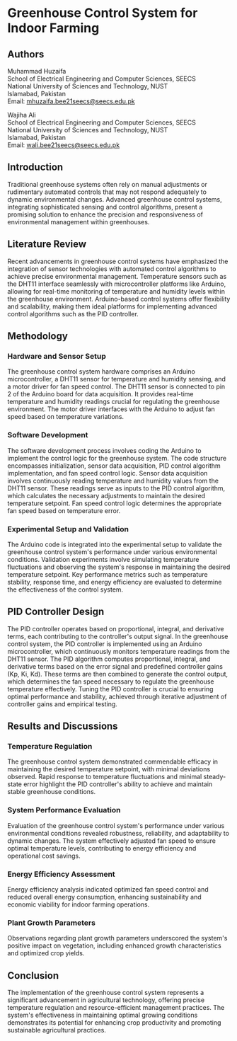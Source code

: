 # Greenhouse Control System for Indoor Farming

## Authors
Muhammad Huzaifa  
School of Electrical Engineering and Computer Sciences, SEECS  
National University of Sciences and Technology, NUST  
Islamabad, Pakistan  
Email: mhuzaifa.bee21seecs@seecs.edu.pk

Wajiha Ali  
School of Electrical Engineering and Computer Sciences, SEECS  
National University of Sciences and Technology, NUST  
Islamabad, Pakistan  
Email: wali.bee21seecs@seecs.edu.pk


## Introduction
Traditional greenhouse systems often rely on manual adjustments or rudimentary automated controls that may not respond adequately to dynamic environmental changes. Advanced greenhouse control systems, integrating sophisticated sensing and control algorithms, present a promising solution to enhance the precision and responsiveness of environmental management within greenhouses.

## Literature Review
Recent advancements in greenhouse control systems have emphasized the integration of sensor technologies with automated control algorithms to achieve precise environmental management. Temperature sensors such as the DHT11 interface seamlessly with microcontroller platforms like Arduino, allowing for real-time monitoring of temperature and humidity levels within the greenhouse environment. Arduino-based control systems offer flexibility and scalability, making them ideal platforms for implementing advanced control algorithms such as the PID controller.

## Methodology
### Hardware and Sensor Setup
The greenhouse control system hardware comprises an Arduino microcontroller, a DHT11 sensor for temperature and humidity sensing, and a motor driver for fan speed control. The DHT11 sensor is connected to pin 2 of the Arduino board for data acquisition. It provides real-time temperature and humidity readings crucial for regulating the greenhouse environment. The motor driver interfaces with the Arduino to adjust fan speed based on temperature variations.

### Software Development
The software development process involves coding the Arduino to implement the control logic for the greenhouse system. The code structure encompasses initialization, sensor data acquisition, PID control algorithm implementation, and fan speed control logic. Sensor data acquisition involves continuously reading temperature and humidity values from the DHT11 sensor. These readings serve as inputs to the PID control algorithm, which calculates the necessary adjustments to maintain the desired temperature setpoint. Fan speed control logic determines the appropriate fan speed based on temperature error.

### Experimental Setup and Validation
The Arduino code is integrated into the experimental setup to validate the greenhouse control system's performance under various environmental conditions. Validation experiments involve simulating temperature fluctuations and observing the system's response in maintaining the desired temperature setpoint. Key performance metrics such as temperature stability, response time, and energy efficiency are evaluated to determine the effectiveness of the control system.

## PID Controller Design
The PID controller operates based on proportional, integral, and derivative terms, each contributing to the controller's output signal. In the greenhouse control system, the PID controller is implemented using an Arduino microcontroller, which continuously monitors temperature readings from the DHT11 sensor. The PID algorithm computes proportional, integral, and derivative terms based on the error signal and predefined controller gains (Kp, Ki, Kd). These terms are then combined to generate the control output, which determines the fan speed necessary to regulate the greenhouse temperature effectively. Tuning the PID controller is crucial to ensuring optimal performance and stability, achieved through iterative adjustment of controller gains and empirical testing.

## Results and Discussions
### Temperature Regulation
The greenhouse control system demonstrated commendable efficacy in maintaining the desired temperature setpoint, with minimal deviations observed. Rapid response to temperature fluctuations and minimal steady-state error highlight the PID controller's ability to achieve and maintain stable greenhouse conditions.

### System Performance Evaluation
Evaluation of the greenhouse control system's performance under various environmental conditions revealed robustness, reliability, and adaptability to dynamic changes. The system effectively adjusted fan speed to ensure optimal temperature levels, contributing to energy efficiency and operational cost savings.

### Energy Efficiency Assessment
Energy efficiency analysis indicated optimized fan speed control and reduced overall energy consumption, enhancing sustainability and economic viability for indoor farming operations.

### Plant Growth Parameters
Observations regarding plant growth parameters underscored the system's positive impact on vegetation, including enhanced growth characteristics and optimized crop yields.

## Conclusion
The implementation of the greenhouse control system represents a significant advancement in agricultural technology, offering precise temperature regulation and resource-efficient management practices. The system's effectiveness in maintaining optimal growing conditions demonstrates its potential for enhancing crop productivity and promoting sustainable agricultural practices.


